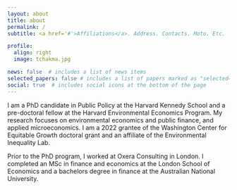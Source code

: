```yaml
---
layout: about
title: about
permalink: /
subtitle: <a href='#'>Affiliations</a>. Address. Contacts. Moto. Etc.

profile:
  align: right
  image: tchakma.jpg

news: false  # includes a list of news items
selected_papers: false # includes a list of papers marked as "selected={true}"
social: true  # includes social icons at the bottom of the page
---
```

I am a PhD candidate in Public Policy at the Harvard Kennedy School and a pre-doctoral fellow at the Harvard Environmental Economics Program. My research focuses on environmental economics and  public finance, and applied microeconomics. I am a 2022 grantee of the Washington Center for Equitable Growth doctoral grant and an affiliate of the Environmental Inequality Lab.

Prior to the PhD program, I worked at Oxera Consulting in London. I completed an MSc in finance and economics at the London School of Economics and a bachelors degree in finance at the Australian National University.
